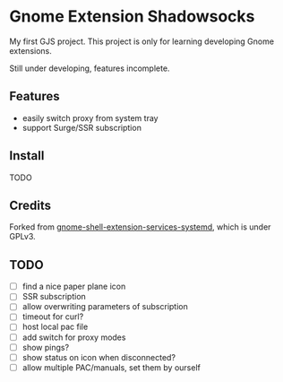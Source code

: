 Gnome Extension Shadowsocks
===========================

My first GJS project. This project is only for learning developing Gnome extensions.

Still under developing, features incomplete.

## Features

- easily switch proxy from system tray
- support Surge/SSR subscription

## Install

TODO

## Credits

Forked from [gnome-shell-extension-services-systemd](https://github.com/petres/gnome-shell-extension-services-systemd),
which is under GPLv3.

## TODO

- [ ] find a nice paper plane icon
- [ ] SSR subscription
- [ ] allow overwriting parameters of subscription
- [ ] timeout for curl?
- [ ] host local pac file
- [ ] add switch for proxy modes
- [ ] show pings?
- [ ] show status on icon when disconnected?
- [ ] allow multiple PAC/manuals, set them by ourself
